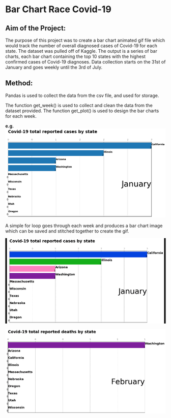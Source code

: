 # **Bar Chart Race Covid-19**
## Aim of the Project:
 The purpose of this project was to create a bar chart animated gif file which would track the number of overall diagnosed cases of Covid-19 for each state.
 The dataset was pulled off of Kaggle. The output is a series of bar charts, each bar chart containing the top 10 states with the highest confirmed cases of Covid-19 diagnoses.
 Data collection starts on the 31st of January and goes weekly until the 3rd of July.
 
 ## Method:
 Pandas is used to collect the data from the csv file, and used for storage.
 
 The function get_week() is used to collect and clean the data from the dataset provided.
 The function get_plot() is used to design the bar charts for each week.
 
 **e.g.**
![](Figure_1.png)
 
 A simple for loop goes through each week and produces a bar chart image which can be saved and stitched together to create the gif.
 
 ![](Weekly_cases.gif)
 
 ![](Weekly_deaths.gif)


